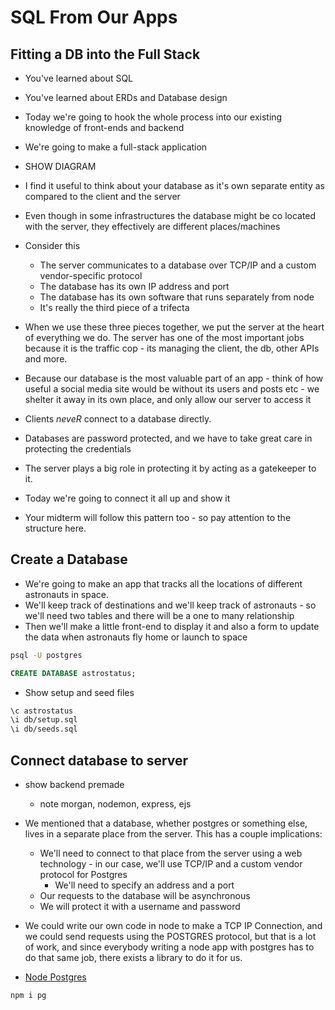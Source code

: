 # SQL From Our Apps

## Fitting a DB into the Full Stack

- You've learned about SQL
- You've learned about ERDs and Database design
- Today we're going to hook the whole process into our existing knowledge of front-ends and backend
- We're going to make a full-stack application

- SHOW DIAGRAM
- I find it useful to think about your database as it's own separate entity as compared to the client and the server
- Even though in some infrastructures the database might be co located with the server, they effectively are different places/machines
- Consider this

  - The server communicates to a database over TCP/IP and a custom vendor-specific protocol
  - The database has its own IP address and port
  - The database has its own software that runs separately from node
  - It's really the third piece of a trifecta

- When we use these three pieces together, we put the server at the heart of everything we do. The server has one of the most important jobs because it is the traffic cop - its managing the client, the db, other APIs and more.
- Because our database is the most valuable part of an app - think of how useful a social media site would be without its users and posts etc - we shelter it away in its own place, and only allow our server to access it
- Clients _neveR_ connect to a database directly.
- Databases are password protected, and we have to take great care in protecting the credentials
- The server plays a big role in protecting it by acting as a gatekeeper to it.
- Today we're going to connect it all up and show it
- Your midterm will follow this pattern too - so pay attention to the structure here.

## Create a Database

- We're going to make an app that tracks all the locations of different astronauts in space.
- We'll keep track of destinations and we'll keep track of astronauts - so we'll need two tables and there will be a one to many relationship
- Then we'll make a little front-end to display it and also a form to update the data when astronauts fly home or launch to space

```sh
psql -U postgres
```

```SQL
CREATE DATABASE astrostatus;
```

- Show setup and seed files

```sh
\c astrostatus
\i db/setup.sql
\i db/seeds.sql
```

## Connect database to server

- show backend premade

  - note morgan, nodemon, express, ejs

- We mentioned that a database, whether postgres or something else, lives in a separate place from the server. This has a couple implications:
  - We'll need to connect to that place from the server using a web technology - in our case, we'll use TCP/IP and a custom vendor protocol for Postgres
    - We'll need to specify an address and a port
  - Our requests to the database will be asynchronous
  - We will protect it with a username and password
- We could write our own code in node to make a TCP IP Connection, and we could send requests using the POSTGRES protocol, but that is a lot of work, and since everybody writing a node app with postgres has to do that same job, there exists a library to do it for us.
- [Node Postgres](https://node-postgres.com)

```sh
npm i pg
```
